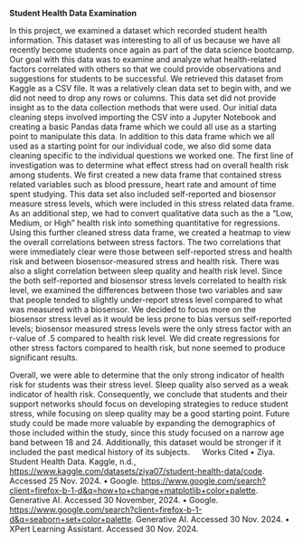 **Student Health Data Examination**

In this project, we examined a dataset which recorded student health information. This dataset was interesting to all of us because we have all recently become students once again as part of the data science bootcamp. Our goal with this data was to examine and analyze what health-related factors correlated with others so that we could provide observations and suggestions for students to be successful. 
	We retrieved this dataset from Kaggle as a CSV file. It was a relatively clean data set to begin with, and we did not need to drop any rows or columns. This data set did not provide insight as to the data collection methods that were used. Our initial data cleaning steps involved importing the CSV into a Jupyter Notebook and creating a basic Pandas data frame which we could all use as a starting point to manipulate this data. In addition to this data frame which we all used as a starting point for our individual code, we also did some data cleaning specific to the individual questions we worked one. 
	The first line of investigation was to determine what effect stress had on overall health risk among students. We first created a new data frame that contained stress related variables such as blood pressure, heart rate and amount of time spent studying. This data set also included self-reported and biosensor measure stress levels, which were included in this stress related data frame. As an additional step, we had to convert qualitative data such as the a “Low, Medium, or High” health risk into something quantitative for regressions. Using this further cleaned stress data frame, we created a heatmap to view the overall correlations between stress factors. The two correlations that were immediately clear were those between self-reported stress and health risk and between biosensor-measured stress and health risk. There was also a slight correlation between sleep quality and health risk level. Since the both self-reported and biosensor stress levels correlated to health risk level, we examined the differences between those two variables and saw that people tended to slightly under-report stress level compared to what was measured with a biosensor. We decided to focus more on the biosensor stress level as it would be less prone to bias versus self-reported levels; biosensor measured stress levels were the only stress factor with an r-value of .5 compared to health risk level. We did create regressions for other stress factors compared to health risk, but none seemed to produce significant results. 

Overall, we were able to determine that the only strong indicator of health risk for students was their stress level. Sleep quality also served as a weak indicator of health risk. Consequently, we conclude that students and their support networks should focus on developing strategies to reduce student stress, while focusing on sleep quality may be a good starting point.  Future study could be made more valuable by expanding the demographics of those included within the study, since this study focused on a narrow age band between 18 and 24. Additionally, this dataset would be stronger if it included the past medical history of its subjects. 
 
Works Cited
•	Ziya. Student Health Data. Kaggle, n.d., https://www.kaggle.com/datasets/ziya07/student-health-data/code. Accessed 25 Nov. 2024.
•	Google. https://www.google.com/search?client=firefox-b-1-d&q=how+to+change+matplotlib+color+palette. Generative AI. Accessed 30 November, 2024.
•	Google. https://www.google.com/search?client=firefox-b-1-d&q=seaborn+set+color+palette. Generative AI. Accessed 30 Nov. 2024.
•	XPert Learning Assistant. Accessed 30 Nov. 2024.
